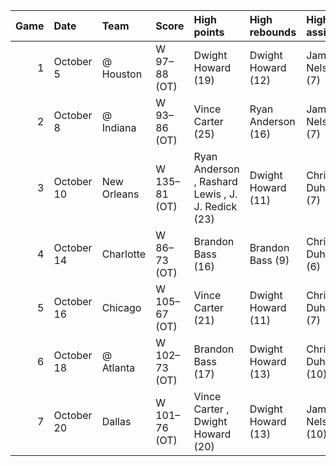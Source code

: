 |   Game | Date       | Team        | Score         | High points                                       | High rebounds      | High assists       | Location Attendance       | Record   |
|-------:|:-----------|:------------|:--------------|:--------------------------------------------------|:-------------------|:-------------------|:--------------------------|:---------|
|      1 | October 5  | @ Houston   | W 97–88 (OT)  | Dwight Howard (19)                                | Dwight Howard (12) | Jameer Nelson (7)  | State Farm Arena 4,854    | 1–0      |
|      2 | October 8  | @ Indiana   | W 93–86 (OT)  | Vince Carter (25)                                 | Ryan Anderson (16) | Jameer Nelson (7)  | Conseco Fieldhouse 10,001 | 2–0      |
|      3 | October 10 | New Orleans | W 135–81 (OT) | Ryan Anderson , Rashard Lewis , J. J. Redick (23) | Dwight Howard (11) | Chris Duhon (7)    | Amway Center 18,516       | 3–0      |
|      4 | October 14 | Charlotte   | W 86–73 (OT)  | Brandon Bass (16)                                 | Brandon Bass (9)   | Chris Duhon (6)    | Amway Center 18,846       | 4–0      |
|      5 | October 16 | Chicago     | W 105–67 (OT) | Vince Carter (21)                                 | Dwight Howard (11) | Chris Duhon (7)    | Amway Center 18,846       | 5–0      |
|      6 | October 18 | @ Atlanta   | W 102–73 (OT) | Brandon Bass (17)                                 | Dwight Howard (13) | Chris Duhon (10)   | Philips Arena 7,571       | 6–0      |
|      7 | October 20 | Dallas      | W 101–76 (OT) | Vince Carter , Dwight Howard (20)                 | Dwight Howard (13) | Jameer Nelson (10) | Amway Center 18,846       | 7–0      |